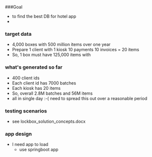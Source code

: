 
###Goal 
 * to find the best DB for hotel app
 * 

### target data
 * 4,000 boxes with 500 million items over one year
 * Prepare 1 client with 1 kiosk 10 payments 10 invoices = 20 items
 * So, 1 box must have 125,000 items with 

### what's generated so far
 * 400 client ids
 * Each client id has 7000 batches
 * Each kiosk has 20 items
 * So, overall 2.8M batches and 56M items
 * all in single day :-( need to spread this out over a reasonable period

### testing scenarios
 * see lockbox_solution_concepts.docx

### app design
 * I need app to load 
   * use springboot app


